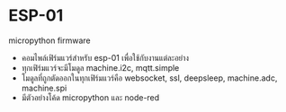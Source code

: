 # ESP-01
micropython firmware
- คอมไพล์เฟิร์มแวร์สำหรับ esp-01 เพื่อใช้กับงานแต่ละอย่าง
- ทุกเฟิร์มแวร์จะมีโมดูล machine.i2c, mqtt.simple
- โมดูลที่ถูกตัดออกในทุกเฟิร์มแวร์คือ websocket, ssl, deepsleep, machine.adc, machine.spi
- มีตัวอย่างโค้ด micropython และ node-red

